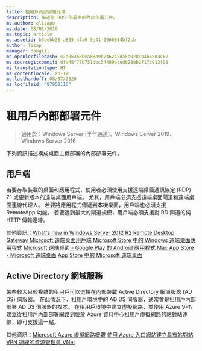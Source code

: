 ```yaml
---
title: 租用戶內部部署元件
description: 描述您 RDS 部署中的內部部署元件。
ms.author: elizapo
ms.date: 08/01/2016
ms.topic: article
ms.assetid: b3eebb38-a835-4fa6-9e41-1966014bf2cb
author: lizap
manager: dongill
ms.openlocfilehash: e2a06368bea88a9b746242da5a0281b465804c62
ms.sourcegitcommit: dfa48f77b751dbc34409aced628eb2f17c912f08
ms.translationtype: HT
ms.contentlocale: zh-TW
ms.lasthandoff: 08/07/2020
ms.locfileid: "87958116"
---
```

# <a name="tenant-on-premises-components"></a>租用戶內部部署元件

>適用於：Windows Server (半年通道)、Windows Server 2019、Windows Server 2016

下列資訊描述構成桌面主機部署的內部部署元件。

##  <a name="clients"></a>用戶端
若要存取裝載的桌面和應用程式，使用者必須使用支援遠端桌面通訊協定 (RDP) 7.1 或更新版本的遠端桌面用戶端。 尤其，用戶端必須支援遠端桌面閘道和遠端桌面連線代理人。 若要將應用程式傳遞到本機桌面，用戶端也必須支援 RemoteApp 功能。 若要達到最大的閘道規模，用戶端必須支援對 RD 閘道的純 HTTP 傳輸連線。

其他資訊：[What's new in Windows Server 2012 R2 Remote Desktop Gateway](https://techcommunity.microsoft.com/t5/microsoft-security-and/what-8217-s-new-in-windows-server-2012-remote-desktop-gateway/ba-p/247611)
[Microsoft 遠端桌面用戶端](./clients/remote-desktop-clients.md)
[Microsoft Store 中的 Windows 遠端桌面應用程式](https://apps.microsoft.com/windows/app/remote-desktop/051f560e-5e9b-4dad-8b2e-fa5e0b05a480)
[Microsoft 遠端桌面 - Google Play 的 Android 應用程式](https://play.google.com/store/apps/details?id=com.microsoft.rdc.android)
[Mac App Store - Microsoft 遠端桌面](https://itunes.apple.com/app/microsoft-remote-desktop/id715768417?mt=12)
[App Store 中的 Microsoft 遠端桌面](https://itunes.apple.com/app/microsoft-remote-desktop/id714464092?mt=8)

##  <a name="active-directory-domain-services"></a>Active Directory 網域服務
某些較大且較複雜的租用戶可以選擇在內部裝載 Active Directory 網域服務 (AD DS) 伺服器。 在此情況下，租用戶環境中的 AD DS 伺服器，通常會是租用戶內部部署 AD DS 伺服器的複本。 在租用戶環境中建立虛擬網路，並使用 Azure VPN 建立從租用戶內部部署網路到位於 Azure 資料中心租用戶虛擬網路的站對站連線，即可支援這一點。

其他資訊：[Microsoft Azure 虛擬網路概觀](/azure/virtual-network/virtual-networks-overview)
[使用 Azure 入口網站建立具有站對站 VPN 連線的資源管理員 VNet](/azure/vpn-gateway/vpn-gateway-howto-site-to-site-resource-manager-portal)
